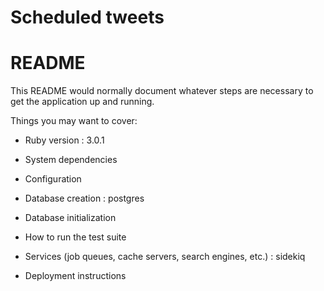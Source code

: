 # Scheduled tweets

# README

This README would normally document whatever steps are necessary to get the
application up and running.

Things you may want to cover:

* Ruby version : 3.0.1

* System dependencies

* Configuration

* Database creation : postgres

* Database initialization

* How to run the test suite

* Services (job queues, cache servers, search engines, etc.) : sidekiq

* Deployment instructions
